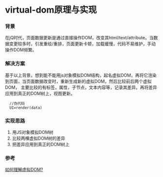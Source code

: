 # virtual-dom原理与实现

### 背景
在jQ时代，页面数据更新是通过直接操作DOM，改变其html/text/attribute。当数据变更较多时，引发重绘/重排，页面更新卡顿，加载缓慢，代码不易维护，手动操作DOM频繁。

### 解决方案

基于以上背景，想到能不能用js对象模拟DOM结构，起名虚拟DOM，再将它渲染到页面，当页面数据改变时，重新生成新的虚拟DOM，然后比较前后两个虚拟DOM，
主要比较的有标签，属性，子节点，文本内容等，记录其差异。再将差异应用到真正的DOM树上，视图更新。

```
  //伪代码
  UI=render(data)
```

### 实现思路

1. 用JS对象模拟DOM树
2. 比较两棵虚拟DOM树的差异
3. 把差异应用到真正的DOM树上

### 参考

[如何理解虚拟DOM?](https://www.zhihu.com/question/29504639?sort=created)